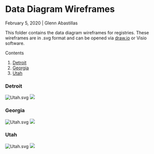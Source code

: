 # Data Diagram Wireframes
February 5, 2020 | Glenn Abastillas

This folder contains the data diagram wireframes for registries. These wireframes are in .svg format and can be opened via [draw.io](draw.io) or Visio software.

Contents
 1. [Detroit](#Detroit)
 1. [Georgia](#Georgia)
 1. [Utah](#Utah)


### Detroit <a id="Detroit"></a>
![Utah.svg](Detroit.svg?sanitize=True)
<img src="Detroit.svg?sanitize=True" />

### Georgia <a id="Georgia"></a>
![Utah.svg](Georgia.svg?sanitize=True)
<img src="Georgia.svg?sanitize=True" />

### Utah <a id="Utah"></a>
![Utah.svg](Utah.svg?sanitize=True)
<img src="Utah.svg?sanitize=True" />